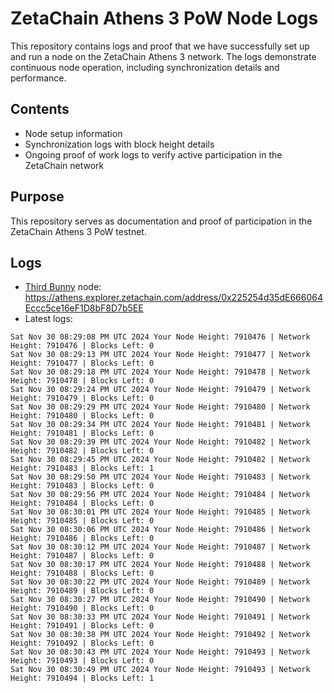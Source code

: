 # ZetaChain Athens 3 PoW Node Logs
This repository contains logs and proof that we have successfully set up and run a node on the ZetaChain Athens 3 network. The logs demonstrate continuous node operation, including synchronization details and performance.

## Contents
- Node setup information
- Synchronization logs with block height details
- Ongoing proof of work logs to verify active participation in the ZetaChain network

## Purpose
This repository serves as documentation and proof of participation in the ZetaChain Athens 3 PoW testnet.

## Logs

- [Third Bunny](https://thirdbunny.xyz/) node: https://athens.explorer.zetachain.com/address/0x225254d35dE666064Eccc5ce16eF1D8bF8D7b5EE
- Latest logs:
```
Sat Nov 30 08:29:08 PM UTC 2024 Your Node Height: 7910476 | Network Height: 7910476 | Blocks Left: 0
Sat Nov 30 08:29:13 PM UTC 2024 Your Node Height: 7910477 | Network Height: 7910477 | Blocks Left: 0
Sat Nov 30 08:29:18 PM UTC 2024 Your Node Height: 7910478 | Network Height: 7910478 | Blocks Left: 0
Sat Nov 30 08:29:24 PM UTC 2024 Your Node Height: 7910479 | Network Height: 7910479 | Blocks Left: 0
Sat Nov 30 08:29:29 PM UTC 2024 Your Node Height: 7910480 | Network Height: 7910480 | Blocks Left: 0
Sat Nov 30 08:29:34 PM UTC 2024 Your Node Height: 7910481 | Network Height: 7910481 | Blocks Left: 0
Sat Nov 30 08:29:39 PM UTC 2024 Your Node Height: 7910482 | Network Height: 7910482 | Blocks Left: 0
Sat Nov 30 08:29:45 PM UTC 2024 Your Node Height: 7910482 | Network Height: 7910483 | Blocks Left: 1
Sat Nov 30 08:29:50 PM UTC 2024 Your Node Height: 7910483 | Network Height: 7910483 | Blocks Left: 0
Sat Nov 30 08:29:56 PM UTC 2024 Your Node Height: 7910484 | Network Height: 7910484 | Blocks Left: 0
Sat Nov 30 08:30:01 PM UTC 2024 Your Node Height: 7910485 | Network Height: 7910485 | Blocks Left: 0
Sat Nov 30 08:30:06 PM UTC 2024 Your Node Height: 7910486 | Network Height: 7910486 | Blocks Left: 0
Sat Nov 30 08:30:12 PM UTC 2024 Your Node Height: 7910487 | Network Height: 7910487 | Blocks Left: 0
Sat Nov 30 08:30:17 PM UTC 2024 Your Node Height: 7910488 | Network Height: 7910488 | Blocks Left: 0
Sat Nov 30 08:30:22 PM UTC 2024 Your Node Height: 7910489 | Network Height: 7910489 | Blocks Left: 0
Sat Nov 30 08:30:27 PM UTC 2024 Your Node Height: 7910490 | Network Height: 7910490 | Blocks Left: 0
Sat Nov 30 08:30:33 PM UTC 2024 Your Node Height: 7910491 | Network Height: 7910491 | Blocks Left: 0
Sat Nov 30 08:30:38 PM UTC 2024 Your Node Height: 7910492 | Network Height: 7910492 | Blocks Left: 0
Sat Nov 30 08:30:43 PM UTC 2024 Your Node Height: 7910493 | Network Height: 7910493 | Blocks Left: 0
Sat Nov 30 08:30:49 PM UTC 2024 Your Node Height: 7910493 | Network Height: 7910494 | Blocks Left: 1
```
